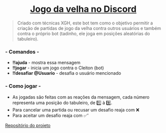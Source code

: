 <h1 align="center"><a href="https://bit.ly/empixx-jogo-da-velha-discord3gjYlS3">Jogo da velha no Discord</a></h1>

> Criado com técnicas XGH, este bot tem como o objetivo permitir a criação de partidas de jogo da velha contra outros usuários e também contra o próprio bot (tadinho, ele joga em posições aleatórias do tabuleiro).

### - Comandos -
- **!!ajuda** - mostra essa mensagem<br>
- **!!jogar** - inicia um jogo contra o Cleiton (bot)<br>
- **!!desafiar @Usuario** - desafia o usuário mencionado<br>

### - Como jogar -
- As jogadas são feitas com as reações da mensagem, cada número representa uma posição do tabuleiro, de :one: à :nine:. <br>
- Para cancelar uma partida ou recusar um desafio reaja com :x: <br>
- Para aceitar um desafio reaja com :white_check_mark:'

<a href="https://bit.ly/empixx-jogo-da-velha-discord3gjYlS3">Repositório do projeto</a>

